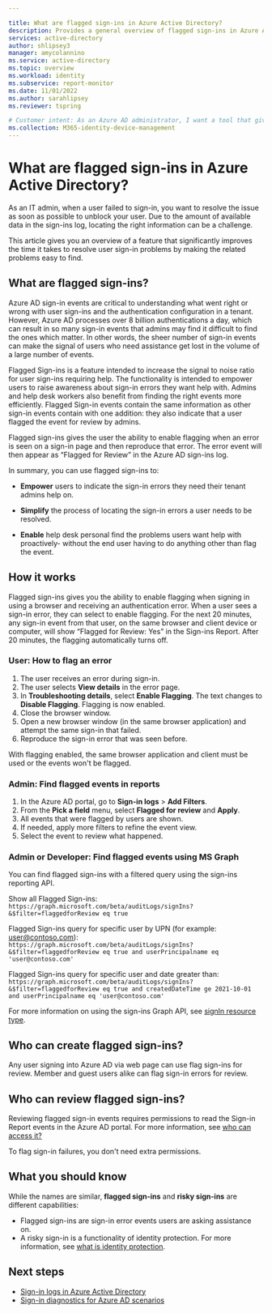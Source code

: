 ```yaml
---

title: What are flagged sign-ins in Azure Active Directory?
description: Provides a general overview of flagged sign-ins in Azure Active Directory.
services: active-directory
author: shlipsey3
manager: amycolannino
ms.service: active-directory
ms.topic: overview
ms.workload: identity
ms.subservice: report-monitor
ms.date: 11/01/2022
ms.author: sarahlipsey
ms.reviewer: tspring  

# Customer intent: As an Azure AD administrator, I want a tool that gives me the right level of insights into the sign-in activities in my system so that I can easily diagnose and solve problems when they occur.
ms.collection: M365-identity-device-management
---
```


# What are flagged sign-ins in Azure Active Directory?

As an IT admin, when a user failed to sign-in, you want to resolve the issue as soon as possible to unblock your user. Due to the amount of available data in the sign-ins log, locating the right information can be a challenge.

This article gives you an overview of a feature that significantly improves the time it takes to resolve user sign-in problems by making the related problems easy to find.

## What are flagged sign-ins?

Azure AD sign-in events are critical to understanding what went right or wrong with user sign-ins and the authentication configuration in a tenant. However, Azure AD processes over 8 billion authentications a day, which can result in so many sign-in events that admins may find it difficult to find the ones which matter. In other words, the sheer number of sign-in events can make the signal of users who need assistance get lost in the volume of a large number of events.

Flagged Sign-ins is a feature intended to increase the signal to noise ratio for user sign-ins requiring help. The functionality is intended to empower users to raise awareness about sign-in errors they want help with. Admins and help desk workers also benefit from finding the right events more efficiently. Flagged Sign-in events contain the same information as other sign-in events contain with one addition: they also indicate that a user flagged the event for review by admins.
 
Flagged sign-ins gives the user the ability to enable flagging when an error is seen on a sign-in page and then reproduce that error. The error event will then appear as “Flagged for Review” in the Azure AD sign-ins log.

In summary, you can use flagged sign-ins to:

- **Empower** users to indicate the sign-in errors they need their tenant admins help on.

- **Simplify** the process of locating the sign-in errors a user needs to be resolved.

- **Enable**  help desk personal find the problems users want help with proactively- without the end user having to do anything other than flag the event.

## How it works

Flagged sign-ins gives you the ability to enable flagging when signing in using a browser and receiving an authentication error. When a user sees a sign-in error, they can select to enable flagging. For the next 20 minutes, any sign-in event from that user, on the same browser and client device or computer, will show “Flagged for Review: Yes” in the Sign-ins Report. After 20 minutes, the flagging automatically turns off.

### User: How to flag an error

1. The user receives an error during sign-in.
2. The user selects **View details** in the error page.
3. In **Troubleshooting details**, select **Enable Flagging**. The text changes to **Disable Flagging**. Flagging is now enabled.
4. Close the browser window.
5. Open a new browser window (in the same browser application) and attempt the same sign-in that failed. 
6.	Reproduce the sign-in error that was seen before.

With flagging enabled, the same browser application and client must be used or the events won't be flagged.


### Admin: Find flagged events in reports

1.	In the Azure AD portal, go to **Sign-in logs** > **Add Filters**.
1.	From the **Pick a field** menu, select **Flagged for review** and **Apply**.
1.	All events that were flagged by users are shown.
1.	If needed, apply more filters to refine the event view.
1.	Select the event to review what happened.


### Admin or Developer: Find flagged events using MS Graph

You can find flagged sign-ins with a filtered query using the sign-ins reporting API.

Show all Flagged Sign-ins:
`https://graph.microsoft.com/beta/auditLogs/signIns?&$filter=flaggedforReview eq true`

Flagged Sign-ins query for specific user by UPN (for example: user@contoso.com):
`https://graph.microsoft.com/beta/auditLogs/signIns?&$filter=flaggedforReview eq true and userPrincipalname eq 'user@contoso.com'`

Flagged Sign-ins query for specific user and date greater than:
`https://graph.microsoft.com/beta/auditLogs/signIns?&$filter=flaggedforReview eq true and createdDateTime ge 2021-10-01 and userPrincipalname eq 'user@contoso.com'`
 
For more information on using the sign-ins Graph API, see [signIn resource type](/graph/api/resources/signin).



 
## Who can create flagged sign-ins?

Any user signing into Azure AD via web page can use flag sign-ins for review. Member and guest users alike can flag sign-in errors for review. 

## Who can review flagged sign-ins?

Reviewing flagged sign-in events requires permissions to read the Sign-in Report events in the Azure AD portal. For more information, see [who can access it?](concept-sign-ins.md#how-do-you-access-the-sign-in-logs)


To flag sign-in failures, you don't need extra permissions.


## What you should know 

While the names are similar, **flagged sign-ins** and **risky sign-ins** are different capabilities:

- Flagged sign-ins are sign-in error events users are asking assistance on. 
- A risky sign-in is a functionality of identity protection. For more information, see [what is identity protection](../identity-protection/overview-identity-protection.md).




## Next steps

- [Sign-in logs in Azure Active Directory](concept-sign-ins.md)
- [Sign-in diagnostics for Azure AD scenarios](concept-sign-in-diagnostics-scenarios.md)